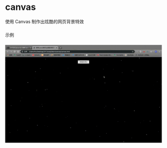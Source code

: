 # canvas
使用 Canvas 制作出炫酷的网页背景特效

###
示例
###
![Image text](https://github.com/ZHTGitHub/canvas/blob/master/example-pictures/canvas.gif)
